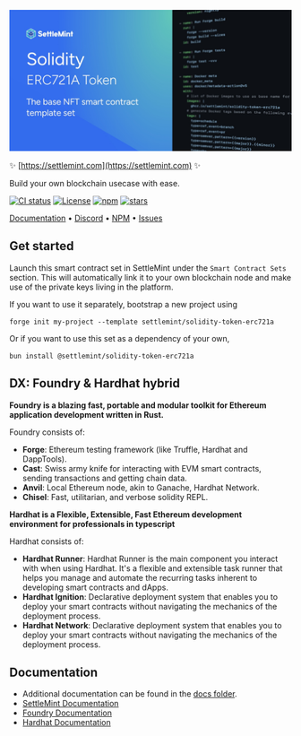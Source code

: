 ![logo](https://github.com/settlemint/solidity-token-erc721a/blob/main/OG_Solidity.jpg)

✨ [https://settlemint.com](https://settlemint.com) ✨

Build your own blockchain usecase with ease.

[![CI status](https://github.com/settlemint/solidity-token-erc721a/actions/workflows/solidity.yml/badge.svg?event=push&branch=main)](https://github.com/settlemint/solidity-token-erc721a/actions?query=branch%3Amain) [![License](https://img.shields.io/npm/l/@settlemint/solidity-token-erc721a)](https://fsl.software) [![npm](https://img.shields.io/npm/dw/@settlemint/solidity-token-erc721a)](https://www.npmjs.com/package/@settlemint/solidity-token-erc721a) [![stars](https://img.shields.io/github/stars/settlemint/solidity-token-erc721a)](https://github.com/settlemint/solidity-token-erc721a)

[Documentation](https://console.settlemint.com/documentation/) • [Discord](https://discord.com/invite/Mt5yqFrey9) • [NPM](https://www.npmjs.com/package/@settlemint/solidity-token-erc721a) • [Issues](https://github.com/settlemint/solidity-token-erc721a/issues)

## Get started

Launch this smart contract set in SettleMint under the `Smart Contract Sets` section. This will automatically link it to your own blockchain node and make use of the private keys living in the platform.

If you want to use it separately, bootstrap a new project using

```shell
forge init my-project --template settlemint/solidity-token-erc721a
```

Or if you want to use this set as a dependency of your own,

```shell
bun install @settlemint/solidity-token-erc721a
```

## DX: Foundry & Hardhat hybrid

**Foundry is a blazing fast, portable and modular toolkit for Ethereum application development written in Rust.**

Foundry consists of:

- **Forge**: Ethereum testing framework (like Truffle, Hardhat and DappTools).
- **Cast**: Swiss army knife for interacting with EVM smart contracts, sending transactions and getting chain data.
- **Anvil**: Local Ethereum node, akin to Ganache, Hardhat Network.
- **Chisel**: Fast, utilitarian, and verbose solidity REPL.

**Hardhat is a Flexible, Extensible, Fast Ethereum development environment for professionals in typescript**

Hardhat consists of:

- **Hardhat Runner**: Hardhat Runner is the main component you interact with when using Hardhat. It's a flexible and extensible task runner that helps you manage and automate the recurring tasks inherent to developing smart contracts and dApps.
- **Hardhat Ignition**: Declarative deployment system that enables you to deploy your smart contracts without navigating the mechanics of the deployment process.
- **Hardhat Network**: Declarative deployment system that enables you to deploy your smart contracts without navigating the mechanics of the deployment process.

## Documentation

- Additional documentation can be found in the [docs folder](./docs).
- [SettleMint Documentation](https://console.settlemint.com/documentation/docs/using-platform/integrated-development-environment/)
- [Foundry Documentation](https://book.getfoundry.sh/)
- [Hardhat Documentation](https://hardhat.org/hardhat-runner/docs/getting-started)


